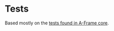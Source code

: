 # Tests

Based mostly on the [tests found in A-Frame core](https://github.com/aframevr/aframe/tree/master/tests).
